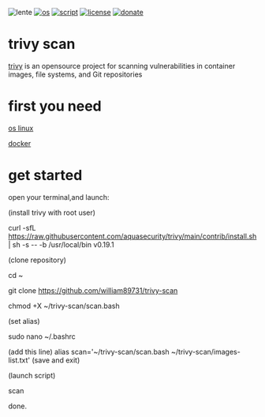 ![lente](https://user-images.githubusercontent.com/68069659/169600300-9e68d3e0-8406-4eb6-a641-88525646bad3.gif)
[![os](https://img.shields.io/badge/os-linux-red)](https://www.linux.org/)
[![script](https://img.shields.io/badge/script-bash-orange)](https://www.gnu.org/software/bash/)
[![license](https://img.shields.io/badge/license-Apache--2.0-yellowgreen)](https://apache.org/licenses/LICENSE-2.0)
[![donate](https://img.shields.io/badge/donate-wango-blue)](https://www.wango.org/donate.aspx)
# trivy scan

[trivy](https://github.com/aquasecurity/trivy) is an opensource project for scanning  vulnerabilities in container images, file systems, and Git repositories

# first you need

[os linux](https://www.linux.org/pages/download/)

[docker](https://docs.docker.com/engine/install/)

# get started

open your terminal,and launch: 

(install trivy with root user)

curl -sfL https://raw.githubusercontent.com/aquasecurity/trivy/main/contrib/install.sh | sh -s -- -b /usr/local/bin v0.19.1

(clone  repository)

cd ~

git clone https://github.com/william89731/trivy-scan

chmod +X ~/trivy-scan/scan.bash

(set alias)

sudo nano ~/.bashrc

(add this line) alias scan='~/trivy-scan/scan.bash ~/trivy-scan/images-list.txt'   (save and exit)

(launch script)

scan



done.










